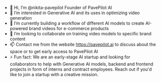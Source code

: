 - 👋 Hi, I’m @nikita-pavepilot Founder of PavePilot AI
- 👀 I’m interested in Generative AI and its uses in optimizing video generation
- 🌱 I’m currently building a workflow of different AI models to create AI-powered brand videos for e-commerce products
- 💞️ I’m looking to collaborate on training video models to specific brand content
- 📫 Contact me from the website https://pavepilot.ai to discuss about the space or to get early access to PavePilot AI
- ⚡ Fun fact: We are an early-stage AI startup and looking for collaborators to help with Generative AI models, backend and frontend projects in form of interns and contract employees. Reach out if you'd like to join a startup with a creative mission.
